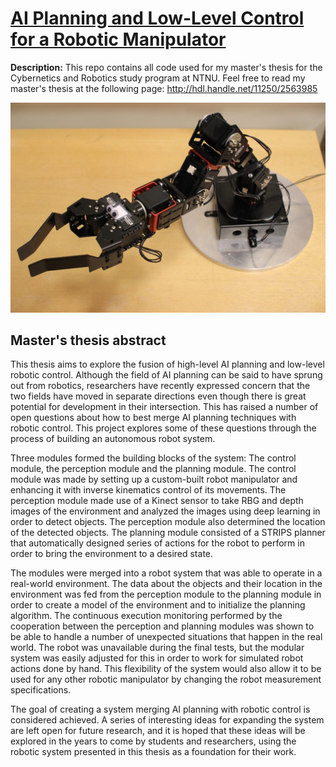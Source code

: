 # [AI Planning and Low-Level Control for a Robotic Manipulator](http://hdl.handle.net/11250/2563985)

**Description:** This repo contains all code used for my master's thesis for the Cybernetics and Robotics study program at NTNU. Feel free to read my master's thesis at the following page: http://hdl.handle.net/11250/2563985

![robot](Robot.JPG?raw=true "The Robotic Manipulator")

## Master's thesis abstract
This thesis aims to explore the fusion of high-level AI planning and low-level robotic control. Although the field of AI planning can be said to have sprung out from robotics, researchers have recently expressed concern that the two fields have moved in separate directions even though there is great potential for development in their intersection. This has raised a number of open questions about how to best merge AI planning techniques with robotic control. This project explores some of these questions through the process of building an autonomous robot system.

Three modules formed the building blocks of the system: The control module, the perception module and the planning module. The control module was made by setting up a custom-built robot manipulator and enhancing it with inverse kinematics control of its movements. The perception module made use of a Kinect sensor to take RBG and depth images of the environment and analyzed the images using deep learning in order to detect objects. The perception module also determined the location of the detected objects. The planning module consisted of a STRIPS planner that automatically designed series of actions for the robot to perform in order to bring the environment to a desired state.

The modules were merged into a robot system that was able to operate in a real-world environment. The data about the objects and their location in the environment was fed from the perception module to the planning module in order to create a model of the environment and to initialize the planning algorithm. The continuous execution monitoring performed by the cooperation between the perception and planning modules was shown to be able to handle a number of unexpected situations that happen in the real world. The robot was unavailable during the final tests, but the modular system was easily adjusted for this in order to work for simulated robot actions done by hand. This flexibility of the system would also allow it to be used for any other robotic manipulator by changing the robot measurement specifications.

The goal of creating a system merging AI planning with robotic control is considered achieved. A series of interesting ideas for expanding the system are left open for future research, and it is hoped that these ideas will be explored in the years to come by students and researchers, using the robotic system presented in this thesis as a foundation for their work.
